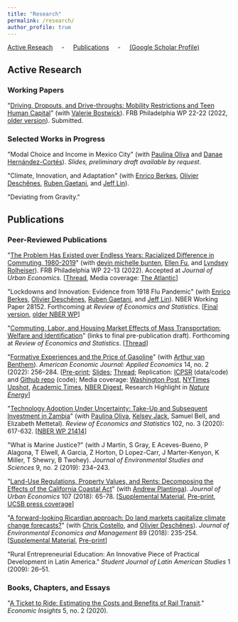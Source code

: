 ```yaml
---
title: "Research"
permalink: /research/
author_profile: true
---
```


[Active Reseach](#active) &nbsp; &nbsp; - &nbsp; &nbsp; [Publications](#pubs) &nbsp; &nbsp; - &nbsp; &nbsp; [(Google Scholar Profile)](https://scholar.google.com/citations?user=lQ4Yvs4AAAAJ)

<h2 id="active">
Active Research
</h2>

### Working Papers

"[Driving, Dropouts, and Drive-throughs: Mobility Restrictions and Teen Human Capital](https://cseveren.github.io/files/Driving_Dropouts_Draft_2212.pdf)" (with [Valerie Bostwick][vkb]). FRB Philadelphia WP 22-22 (2022, [older version](https://www.philadelphiafed.org/-/media/frbp/assets/working-papers/2022/wp22-22.pdf)). Submitted.


### Selected Works in Progress

"Modal Choice and Income in Mexico City" (with [Paulina Oliva][poliva] and [Danae Hernández-Cortés][dhc]). *Slides, preliminary draft available by request*.

"Climate, Innovation, and Adaptation" (with [Enrico Berkes][eberkes], [Olivier Deschênes][odeschenes], [Ruben Gaetani][ruben], and [Jeff Lin][jlin]).

"Deviating from Gravity."

<h2 id="pubs">
Publications
</h2>

### Peer-Reviewed Publications

"[The Problem Has Existed over Endless Years: Racialized Difference in Commuting, 1980-2019](https://cseveren.github.io/files/racialized_difference_commuting_Final.pdf)" (with [devin michelle bunten][dmb], [Ellen Fu][exf], and [Lyndsey Rolheiser][lar]). FRB Philadelphia WP 22-13 (2022). Accepted at *Journal of Urban Economics*. [[Thread](https://twitter.com/ChrisSeveren/status/1505950357591109636), Media coverage: [The Atlantic](https://www.theatlantic.com/ideas/archive/2022/09/black-families-leaving-cities-suburbs/671331/)]

"Lockdowns and Innovation: Evidence from 1918 Flu Pandemic" (with [Enrico Berkes][eberkes], [Olivier Deschênes][odeschenes], [Ruben Gaetani][ruben], and [Jeff Lin][jlin]). NBER Working Paper 28152. Forthcoming at *Review of Economics and Statistics*. [[Final version](https://cseveren.github.io/files/pandemic_innovation_Final.pdf), [older NBER WP](https://www.nber.org/papers/w28152)]

"[Commuting, Labor, and Housing Market Effects of Mass Transportation: Welfare and Identification](https://cseveren.github.io/files/Severen_LAMetro_Final.pdf)" (links to final pre-publication draft). Forthcoming at *Review of Economics and Statistics*. [[Thread](https://twitter.com/ChrisSeveren/status/1424765832974962690)]

"[Formative Experiences and the Price of Gasoline](https://www.aeaweb.org/articles?id=10.1257/app.20200407)" (with [Arthur van Benthem][avb]). *American Economic Journal: Applied Economics* 14, no. 2 (2022): 256–284. [[Pre-print](https://cseveren.github.io/files/FormativeExperiences_Paper_and_Appendix.pdf); [Slides](https://cseveren.github.io/files/FormativeExperiences_Presentation_TREES.pdf); [Thread](https://twitter.com/ChrisSeveren/status/1359217314714046464); Replication: [ICPSR](https://www.openicpsr.org/openicpsr/project/127261) (data/code) and [Github repo](https://github.com/cseveren/FormativeExperiences) (code); Media coverage: [Washington Post](https://www.washingtonpost.com/business/2019/10/04/an-economic-crisis-your-teens-can-alter-your-behavior-life-economists-find/), [NYTimes Upshot](https://www.nytimes.com/2022/10/25/upshot/gas-prices-biden-midterms.html), [Academic Times](https://academictimes.com/americans-who-grew-up-during-oil-crises-drive-less-as-adults/), [NBER Digest](https://www.nber.org/digest/oct19/w26091.shtml), Research Highlight in [*Nature Energy*](https://www.nature.com/articles/s41560-021-00875-w.epdf)]

"[Technology Adoption Under Uncertainty: Take-Up and Subsequent Investment in Zambia](https://www.mitpressjournals.org/doi/full/10.1162/rest_a_00823)" (with [Paulina Oliva][poliva], [Kelsey Jack][kjack], Samuel Bell, and Elizabeth Mettetal). *Review of Economics and Statistics* 102, no. 3 (2020): 617-632. [[NBER WP 21414](https://www.nber.org/papers/w21414)]

"What is Marine Justice?" (with J Martin, S Gray, E Aceves-Bueno, P Alagona, T Elwell, A Garcia, Z Horton, D Lopez-Carr, J Marter-Kenyon, K Miller, T Shewry, B Twohey). *Journal of Environmental Studies and Sciences* 9, no. 2 (2019): 234–243.

"[Land-Use Regulations, Property Values, and Rents: Decomposing the Effects of the California Coastal Act](https://www.sciencedirect.com/science/article/pii/S0094119018300421)" (with [Andrew Plantinga][aplantinga]). *Journal of Urban Economics* 107 (2018): 65-78. [[Supplemental Material](https://cseveren.github.io/files/CCC_Appendix.pdf), [Pre-print](https://cseveren.github.io/files/CCC_Final.pdf), [UCSB press coverage](http://www.news.ucsb.edu/2018/019175/value-proposition)]

"[A forward-looking Ricardian approach: Do land markets capitalize climate change forecasts?](https://www.sciencedirect.com/science/article/pii/S0095069618301177)" (with [Chris Costello][ccostello], and [Olivier Deschênes][odeschenes]). *Journal of Environmental Economics and Management* 89 (2018): 235-254. [[Supplemental Material](https://cseveren.github.io/files/ricardian_Appendix.pdf), [Pre-print](https://cseveren.github.io/files/ricardian_Final.pdf)]

"Rural Entrepreneurial Education: An Innovative Piece of Practical Development in Latin America." *Student Journal of Latin American Studies* 1 (2009): 26–51.


### Books, Chapters, and Essays

"[A Ticket to Ride: Estimating the Costs and Benefits of Rail Transit](https://www.philadelphiafed.org/the-economy/regional-economics/a-ticket-to-ride-estimating-the-benefits-of-rail-transit)." *Economic Insights* 5, no. 2 (2020).




[aplantinga]: https://www.bren.ucsb.edu/people/Faculty/andrew_plantinga.htm
[avb]: http://www.arthurvanbenthem.com/
[ccostello]: https://christopherjcostello.com/
[dhc]: https://hernandezcortes.github.io/
[dmb]: https://www.devinbunten.com/
[eberkes]: https://sites.google.com/view/enricoberkes/home
[exf]: https://sites.google.com/site/ellenxfu/home
[jlin]: http://www.jlin.org
[kjack]: http://kelseyjack.bren.ucsb.edu/
[lar]: https://lyndseyrolheiser.com/
[odeschenes]: https://econ.ucsb.edu/~olivier/
[poliva]: https://dornsife.usc.edu/paulina-oliva/
[ruben]: https://sites.google.com/view/rubengaetani
[vkb]: https://vkbostwick.weebly.com/
